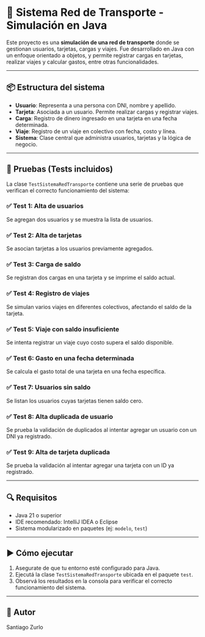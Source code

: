 # 🚌 Sistema Red de Transporte - Simulación en Java

Este proyecto es una **simulación de una red de transporte** donde se gestionan usuarios, tarjetas, cargas y viajes. Fue desarrollado en Java con un enfoque orientado a objetos, y permite registrar cargas en tarjetas, realizar viajes y calcular gastos, entre otras funcionalidades.

---

## 📦 Estructura del sistema

- **Usuario**: Representa a una persona con DNI, nombre y apellido.
- **Tarjeta**: Asociada a un usuario. Permite realizar cargas y registrar viajes.
- **Carga**: Registro de dinero ingresado en una tarjeta en una fecha determinada.
- **Viaje**: Registro de un viaje en colectivo con fecha, costo y línea.
- **Sistema**: Clase central que administra usuarios, tarjetas y la lógica de negocio.

---

## 🧪 Pruebas (Tests incluidos)

La clase `TestSistemaRedTransporte` contiene una serie de pruebas que verifican el correcto funcionamiento del sistema:

### ✅ Test 1: Alta de usuarios
Se agregan dos usuarios y se muestra la lista de usuarios.

### ✅ Test 2: Alta de tarjetas
Se asocian tarjetas a los usuarios previamente agregados.

### ✅ Test 3: Carga de saldo
Se registran dos cargas en una tarjeta y se imprime el saldo actual.

### ✅ Test 4: Registro de viajes
Se simulan varios viajes en diferentes colectivos, afectando el saldo de la tarjeta.

### ✅ Test 5: Viaje con saldo insuficiente
Se intenta registrar un viaje cuyo costo supera el saldo disponible.

### ✅ Test 6: Gasto en una fecha determinada
Se calcula el gasto total de una tarjeta en una fecha específica.

### ✅ Test 7: Usuarios sin saldo
Se listan los usuarios cuyas tarjetas tienen saldo cero.

### ✅ Test 8: Alta duplicada de usuario
Se prueba la validación de duplicados al intentar agregar un usuario con un DNI ya registrado.

### ✅ Test 9: Alta de tarjeta duplicada
Se prueba la validación al intentar agregar una tarjeta con un ID ya registrado.

---

## 🔍 Requisitos

- Java 21 o superior
- IDE recomendado: IntelliJ IDEA o Eclipse
- Sistema modularizado en paquetes (ej: `modelo`, `test`)

---

## ▶️ Cómo ejecutar

1. Asegurate de que tu entorno esté configurado para Java.
2. Ejecutá la clase `TestSistemaRedTransporte` ubicada en el paquete `test`.
3. Observá los resultados en la consola para verificar el correcto funcionamiento del sistema.

---

## 👤 Autor
Santiago Zurlo

